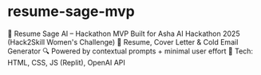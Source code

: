 # resume-sage-mvp
🚀 Resume Sage AI – Hackathon MVP   Built for Asha AI Hackathon 2025 (Hack2Skill Women's Challenge)   💼 Resume, Cover Letter &amp; Cold Email Generator   🔍 Powered by contextual prompts + minimal user effort   🔧 Tech: HTML, CSS, JS (Replit), OpenAI API  
